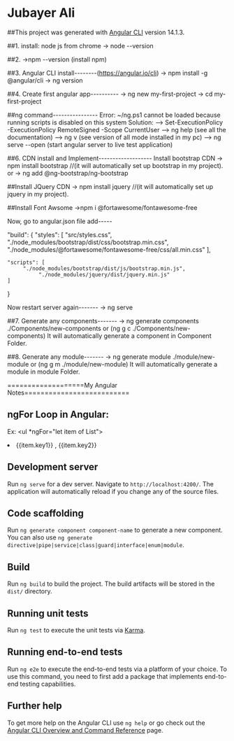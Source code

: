 # Jubayer Ali

##This project was generated with [Angular CLI](https://github.com/angular/angular-cli) version 14.1.3.





##1. install: node js from chrome
-> node --version

##2. ->npm --version (install npm)

##3. Angular CLI install--------(https://angular.io/cli)
-> npm install -g @angular/cli
-> ng version


##4. Create first angular app----------
-> ng new my-first-project
-> cd my-first-project

##ng command----------------
Error: ~/ng.ps1 cannot be loaded because running scripts is disabled on this system
Solution: --> Set-ExecutionPolicy -ExecutionPolicy RemoteSigned -Scope CurrentUser
--> ng help (see all the documentation)
--> ng v (see version of all mode installed in my pc)
--> ng serve --open (start angular server to live test application)


##6. CDN install and Implement------------------- 
Install bootstrap CDN
-> npm install bootstrap    //(it will automatically set up bootstrap in my project).
or
-> ng add @ng-bootstrap/ng-bootstrap

##Install JQuery CDN
-> npm install jquery    //(it will automatically set up jquery in my project).

##Install Font Awsome
->npm i @fortawesome/fontawesome-free

Now, go to angular.json file add-----

"build": {
    "styles": [
                "src/styles.css",
              "./node_modules/bootstrap/dist/css/bootstrap.min.css",
              "./node_modules/@fortawesome/fontawesome-free/css/all.min.css"
            ],
            
    "scripts": [
         "./node_modules/bootstrap/dist/js/bootstrap.min.js",
              "./node_modules/jquery/dist/jquery.min.js"
    ]

}


Now restart server again-------  -> ng serve

##7. Generate any components-------
-> ng generate components ./Components/new-components or (ng g c ./Components/new-components)
It will automatically generate a component in Component Folder.

##8. Generate any module-------
-> ng generate module ./module/new-module or (ng g m ./module/new-module)
It will automatically generate a module in module Folder.


===================My Angular Notes==========================

## ngFor Loop in Angular:
Ex: <ul *ngFor="let item of List">
      <li>{{item.key1}} , {{item.key2}}</li>
    </ul>





## Development server

Run `ng serve` for a dev server. Navigate to `http://localhost:4200/`. The application will automatically reload if you change any of the source files.

## Code scaffolding

Run `ng generate component component-name` to generate a new component. You can also use `ng generate directive|pipe|service|class|guard|interface|enum|module`.

## Build

Run `ng build` to build the project. The build artifacts will be stored in the `dist/` directory.

## Running unit tests

Run `ng test` to execute the unit tests via [Karma](https://karma-runner.github.io).

## Running end-to-end tests

Run `ng e2e` to execute the end-to-end tests via a platform of your choice. To use this command, you need to first add a package that implements end-to-end testing capabilities.

## Further help

To get more help on the Angular CLI use `ng help` or go check out the [Angular CLI Overview and Command Reference](https://angular.io/cli) page.
